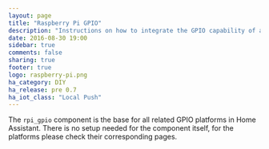 ```yaml
---
layout: page
title: "Raspberry Pi GPIO"
description: "Instructions on how to integrate the GPIO capability of a Raspberry Pi into Home Assistant."
date: 2016-08-30 19:00
sidebar: true
comments: false
sharing: true
footer: true
logo: raspberry-pi.png
ha_category: DIY
ha_release: pre 0.7
ha_iot_class: "Local Push"
---
```


The `rpi_gpio` component is the base for all related GPIO platforms in Home Assistant. There is no setup needed for the component itself, for the platforms please check their corresponding pages.

